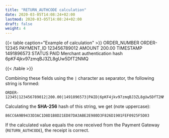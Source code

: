 ```yaml
---
title: "RETURN_AUTHCODE calculation"
date: 2020-03-05T14:08:24+02:00
lastmod: 2020-03-05T14:08:24+02:00
draft: false
weight: 4
---
```


{{< table caption="Example of calculation" >}}
    <tbody>
        <tr>
            <td>ORDER_NUMBER</td>
            <td>ORDER-12345</td>
        </tr>
        <tr>
            <td>PAYMENT_ID</td>
            <td>123456789012</td>
        </tr>
        <tr>
            <td>AMOUNT</td>
            <td>200.00</td>
        </tr>
        <tr>
            <td>TIMESTAMP</td>
            <td>1491896573</td>
        </tr>
        <tr>
            <td>STATUS</td>
            <td>PAID</td>
        </tr>
        <tr>
            <td>Merchant authentication hash</td>
            <td>6pKF4jkv97zmqBJ3ZL8gUw5DfT2NMQ</td>
        </tr>
    </tbody>
</table>
{{< /table >}}

Combining these fields using the `|` character as separator, the following string is formed:

```plain
ORDER-12345|123456789012|200.00|1491896573|PAID|6pKF4jkv97zmqBJ3ZL8gUw5DfT2NMQ
```

Calculating the **SHA-256** hash of this string, we get (note uppercase): 

```plain
86CC6A9B9433D3AC1D8D1B8D21ED87DA3ABE2E980D3F826D1901FEF0925F5D03
```

If the calculated value equals the one received from the Payment Gateway (`RETURN_AUTHCODE`), the receipt is correct.
